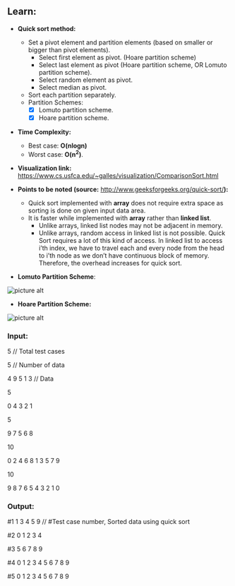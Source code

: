 ## Learn:
- **Quick sort method:**
  - Set a pivot element and partition elements (based on smaller or bigger than pivot elements).
    - Select first element as pivot. (Hoare partition scheme)
    - Select last element as pivot (Hoare partition scheme, OR Lomuto partition scheme).
    - Select random element as pivot.
    - Select median as pivot.
  - Sort each partition separately.
  - Partition Schemes:
    - [x] Lomuto partition scheme.
    - [x] Hoare partition scheme.

- **Time Complexity:**
    - Best case: **O(nlogn)**
    - Worst case: **O(n<sup>2</sup>)**.

- **Visualization link:** https://www.cs.usfca.edu/~galles/visualization/ComparisonSort.html

- **Points to be noted (source:** http://www.geeksforgeeks.org/quick-sort/**):**
  - Quick sort implemented with **array** does not require extra space as sorting is done on given input data area.
  - It is faster while implemented with **array** rather than **linked list**.
    - Unlike arrays, linked list nodes may not be adjacent in memory.
    - Unlike arrays, random access in linked list is not possible. Quick Sort requires a lot of this kind of access. In linked list to access i’th index, we have to travel each and every node from the head to i’th node as we don’t have continuous block of memory. Therefore, the overhead increases for quick sort.

- **Lomuto Partition Scheme**:

![picture alt](https://github.com/ami-arkhan/study-materials/blob/master/codes/sorting/quick-sort/quick_sort.png "Quick Sort")

- **Hoare Partition Scheme:**

![picture alt](https://github.com/ami-arkhan/study-materials/blob/master/codes/sorting/quick-sort/quick_sort_animation.gif "Quick Sort Animation")



### Input:
5   // Total test cases

5   // Number of data

4 9 5 1 3   // Data

5

0 4 3 2 1

5

9 7 5 6 8

10

0 2 4 6 8 1 3 5 7 9

10

9 8 7 6 5 4 3 2 1 0



### Output:
#1 1 3 4 5 9    // #Test case number, Sorted data using quick sort

#2 0 1 2 3 4

#3 5 6 7 8 9

#4 0 1 2 3 4 5 6 7 8 9

#5 0 1 2 3 4 5 6 7 8 9
